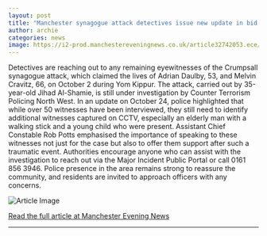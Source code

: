 ```yaml
---
layout: post
title: "Manchester synagogue attack detectives issue new update in bid to find 'several' unidentified people"
author: archie
categories: news
image: https://i2-prod.manchestereveningnews.co.uk/article32742053.ece/ALTERNATES/s1200/0_031025policeterror16.jpg
---
```

Detectives are reaching out to any remaining eyewitnesses of the Crumpsall synagogue attack, which claimed the lives of Adrian Daulby, 53, and Melvin Cravitz, 66, on October 2 during Yom Kippur. The attack, carried out by 35-year-old Jihad Al-Shamie, is still under investigation by Counter Terrorism Policing North West. In an update on October 24, police highlighted that while over 50 witnesses have been interviewed, they still need to identify additional witnesses captured on CCTV, especially an elderly man with a walking stick and a young child who were present. Assistant Chief Constable Rob Potts emphasised the importance of speaking to these witnesses not just for the case but also to offer them support after such a traumatic event. Authorities encourage anyone who can assist with the investigation to reach out via the Major Incident Public Portal or call 0161 856 3946. Police presence in the area remains strong to reassure the community, and residents are invited to approach officers with any concerns.

![Article Image](https://i2-prod.manchestereveningnews.co.uk/article32742053.ece/ALTERNATES/s1200/0_031025policeterror16.jpg)

[Read the full article at Manchester Evening News](https://www.manchestereveningnews.co.uk/news/greater-manchester-news/manchester-synagogue-attack-detectives-issue-32741864)

---
